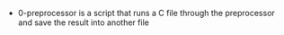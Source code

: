 * 0-preprocessor is a script that runs a C file through the preprocessor and save the result into another file
